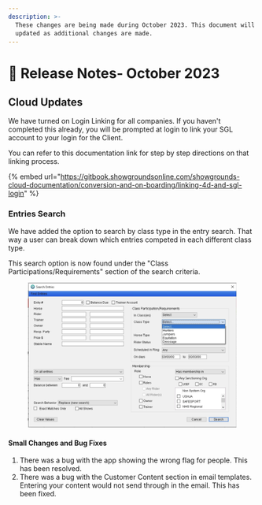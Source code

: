 ```yaml
---
description: >-
  These changes are being made during October 2023. This document will be
  updated as additional changes are made.
---
```


# 📔 Release Notes- October 2023



## Cloud Updates

We have turned on Login Linking for all companies.  If you haven't completed this already, you will be prompted at login to link your SGL account to your login for the Client.&#x20;

You can refer to this documentation link for step by step directions on that linking process.&#x20;

{% embed url="https://gitbook.showgroundsonline.com/showgrounds-cloud-documentation/conversion-and-on-boarding/linking-4d-and-sgl-login" %}

### Entries Search

We have added the option to search by class type in the entry search. That way a user can break down which entries competed in each different class type.&#x20;

This search option is now found under the "Class Participations/Requirements" section of the search criteria.

<figure><img src="../../.gitbook/assets/image (158).png" alt=""><figcaption></figcaption></figure>

#### Small Changes and Bug Fixes

1. There was a bug with the app showing the wrong flag for people. This has been resolved.&#x20;
2. There was a bug with the Customer Content section in email templates. Entering your content would not send through in the email. This has been fixed.&#x20;
